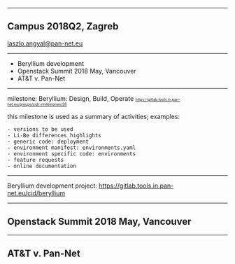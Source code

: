 
---
## Campus 2018Q2, Zagreb
laszlo.angyal@pan-net.eu

---
- Beryllium development
- Openstack Summit 2018 May, Vancouver
- AT&T v. Pan-Net

---
milestone: Beryllium: Design, Build, Operate
<span style="font-size:0.6em; color:blue">
https://gitlab.tools.in.pan-net.eu/groups/cid/-/milestones/28
</span>

this milestone is used as a summary of activities; examples:
```
- versions to be used
- Li-Be differences highlights
- generic code: deployment
- environment manifest: environments.yaml
- environment specific code: environments
- feature requests
- online documentation
```

---
Beryllium development
project: https://gitlab.tools.in.pan-net.eu/cid/beryllium


---
## Openstack Summit 2018 May, Vancouver


---
## AT&T v. Pan-Net


